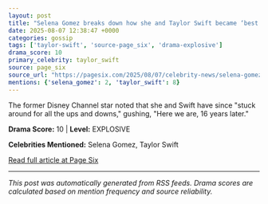 ```yaml
---
layout: post
title: "Selena Gomez breaks down how she and Taylor Swift became ‘best friends’"
date: 2025-08-07 12:38:47 +0000
categories: gossip
tags: ['taylor-swift', 'source-page_six', 'drama-explosive']
drama_score: 10
primary_celebrity: taylor_swift
source: page_six
source_url: "https://pagesix.com/2025/08/07/celebrity-news/selena-gomez-breaks-down-how-she-and-taylor-swift-became-best-friends/"
mentions: {'selena_gomez': 2, 'taylor_swift': 8}
---
```


The former Disney Channel star noted that she and Swift have since "stuck around for all the ups and downs," gushing, "Here we are, 16 years later."

**Drama Score:** 10 | **Level:** EXPLOSIVE

**Celebrities Mentioned:** Selena Gomez, Taylor Swift

[Read full article at Page Six](https://pagesix.com/2025/08/07/celebrity-news/selena-gomez-breaks-down-how-she-and-taylor-swift-became-best-friends/)

---
*This post was automatically generated from RSS feeds. Drama scores are calculated based on mention frequency and source reliability.*
